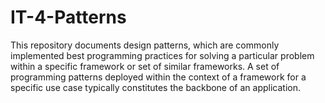 # IT-4-Patterns
This repository documents design patterns, which are commonly implemented best programming practices for solving a particular problem within a specific framework or set of similar frameworks. A set of programming patterns deployed within the context of a framework for a specific use case typically constitutes the backbone of an application.
